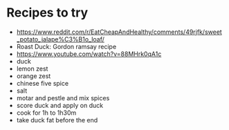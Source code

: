 # Recipes to try

- https://www.reddit.com/r/EatCheapAndHealthy/comments/49rjfk/sweet_potato_jalape%C3%B1o_loaf/
- Roast Duck: Gordon ramsay recipe
 - https://www.youtube.com/watch?v=88MHrk0qA1c
 - duck
 - lemon zest
 - orange zest
 - chinese five spice
 - salt
 - motar and pestle and mix spices
 - score duck and apply on duck
 - cook for 1h to 1h30m
 - take duck fat before the end

